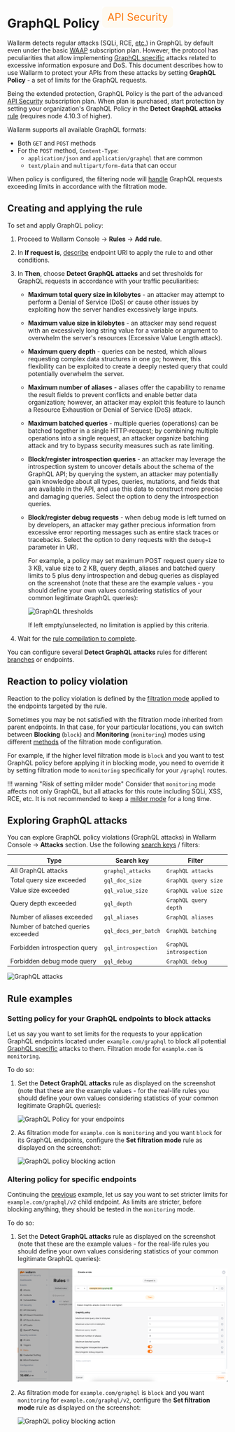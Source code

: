 # GraphQL Policy <a href="../subscription-plans/#subscription-plans"><img src="../../../images/api-security-tag.svg" style="border: none;"></a>

Wallarm detects regular attacks (SQLi, RCE, [etc.](../attacks-vulns-list.md)) in GraphQL by default even under the basic [WAAP](../about-wallarm/subscription-plans.md) subscription plan. However, the protocol has peculiarities that allow implementing [GraphQL specific](../attacks-vulns-list.md#graphql-attack) attacks related to excessive information exposure and DoS. This document describes how to use Wallarm to protect your APIs from these attacks by setting **GraphQL Policy** - a set of limits for the GraphQL requests.

Being the extended protection, GraphQL Policy is the part of the advanced [API Security](../about-wallarm/subscription-plans.md) subscription plan. When plan is purchased, start protection by setting your organization's GraphQL Policy in the **Detect GraphQL attacks** [rule](../user-guides/rules/rules.md) (requires node 4.10.3 of higher).

Wallarm supports all available GraphQL formats:

* Both `GET` and `POST` methods
* For the `POST` method, `Content-Type`:
    * `application/json` and `application/graphql` that are common
    * `text/plain` and `multipart/form-data` that can occur

When policy is configured, the filtering node will [handle](#reaction-to-policy-violation) GraphQL requests exceeding  limits in accordance with the filtration mode.

## Creating and applying the rule

To set and apply GraphQL policy:

1. Proceed to Wallarm Console → **Rules** → **Add rule**.
1. In **If request is**, [describe](../user-guides/rules/rules.md#rule-branches) endpoint URI to apply the rule to and other conditions.
1. In **Then**, choose **Detect GraphQL attacks** and set thresholds for GraphQL requests in accordance with your traffic peculiarities:

    * **Maximum total query size in kilobytes** - an attacker may attempt to perform a Denial of Service (DoS) or cause other issues by exploiting how the server handles excessively large inputs.
    * **Maximum value size in kilobytes** - an attacker may send request with an excessively long string value for a variable or argument to overwhelm the server's resources (Excessive Value Length attack).
    * **Maximum query depth** - queries can be nested, which allows requesting complex data structures in one go; however, this flexibility can be exploited to create a deeply nested query that could potentially overwhelm the server.
    * **Maximum number of aliases** - aliases offer the capability to rename the result fields to prevent conflicts and enable better data organization; however, an attacker may exploit this feature to launch a Resource Exhaustion or Denial of Service (DoS) attack.
    * **Maximum batched queries** - multiple queries (operations) can be batched together in a single HTTP-request; by combining multiple operations into a single request, an attacker organize batching attack and try to bypass security measures such as rate limiting.
    * **Block/register introspection queries** - an attacker may leverage the introspection system to uncover details about the schema of the GraphQL API; by querying the system, an attacker may potentially gain knowledge about all types, queries, mutations, and fields that are available in the API, and use this data to construct more precise and damaging queries. Select the option to deny the introspection queries.
    * **Block/register debug requests** - when debug mode is left turned on by developers, an attacker may gather precious information from excessive error reporting messages such as entire stack traces or tracebacks. Select the option to deny requests with the `debug=1` parameter in URI.

        For example, a policy may set maximum POST request query size to 3 KB, value size to 2 KB, query depth, aliases and batched query limits to 5 plus deny introspection and debug queries as displayed on the screenshot (note that these are the example values - you should define your own values considering statistics of your common legitimate GraphQL queries):
        
        ![GraphQL thresholds](../images/user-guides/rules/graphql-rule.png)

        If left empty/unselected, no limitation is applied by this criteria.

1. Wait for the [rule compilation to complete](../user-guides/rules/rules.md#ruleset-lifecycle).

You can configure several **Detect GraphQL attacks** rules for different [branches](../user-guides/rules/rules.md#rule-branches) or endpoints.

## Reaction to policy violation

Reaction to the policy violation is defined by the [filtration mode](../admin-en/configure-wallarm-mode.md) applied to the endpoints targeted by the rule.

Sometimes you may be not satisfied with the filtration mode inherited from parent endpoints. In that case, for your particular locations, you can switch between **Blocking** (`block`) and **Monitoring** (`monitoring`) modes using different [methods](../admin-en/configure-wallarm-mode.md#methods-of-the-filtration-mode-configuration) of the filtration mode configuration.

For example, if the higher level filtration mode is `block` and you want to test GraphQL policy before applying it in blocking mode, you need to override it by setting filtration mode to `monitoring` specifically for your `/graphql` routes.

!!! warning "Risk of setting milder mode"
    Consider that `monitoring` mode affects not only GraphQL, but all attacks for this route including SQLi, XSS, RCE, etc. It is not recommended to keep a [milder mode](../admin-en/configure-wallarm-mode.md#available-filtration-modes) for a long time.


## Exploring GraphQL attacks

You can explore GraphQL policy violations (GraphQL attacks) in Wallarm Console → **Attacks** section. Use the following [search keys](../user-guides/search-and-filters/use-search.md#search-by-attack-type) / filters:

| Type | Search key | Filter |
| ------- | ----------------- | --------------------- |
| All GraphQL attacks | `graphql_attacks` | `GraphQL attacks` |
| Total query size exceeded | `gql_doc_size` | `GraphQL query size` |
| Value size exceeded | `gql_value_size` | `GraphQL value size` |
| Query depth exceeded | `gql_depth` | `GraphQL query depth` |
| Number of aliases exceeded | `gql_aliases`| `GraphQL aliases` |
| Number of batched queries exceeded | `gql_docs_per_batch` | `GraphQL batching` |
| Forbidden introspection query | `gql_introspection` | `GraphQL introspection` |
| Forbidden debug mode query | `gql_debug` | `GraphQL debug` |


![GraphQL attacks](../images/user-guides/rules/graphql-attacks.png)

## Rule examples

### Setting policy for your GraphQL endpoints to block attacks

Let us say you want to set limits for the requests to your application GraphQL endpoints located under `example.com/graphql` to block all potential [GraphQL specific](../attacks-vulns-list.md#graphql-attack) attacks to them. Filtration mode for `example.com` is `monitoring`.

To do so:

1. Set the **Detect GraphQL attacks** rule as displayed on the screenshot (note that these are the example values - for the real-life rules you should define your own values considering statistics of your common legitimate GraphQL queries):

    ![GraphQL Policy for your endpoints](../images/user-guides/rules/graphql-rule-1.png)

1. As filtration mode for `example.com` is `monitoring` and you want `block` for its GraphQL endpoints, configure the **Set filtration mode** rule as displayed on the screenshot:

    ![GraphQL policy blocking action](../images/user-guides/rules/graphql-rule-1-action.png)

### Altering policy for specific endpoints

Continuing the [previous](#setting-policy-for-your-graphql-endpoints-to-block-attacks) example, let us say you want to set stricter limits for `example.com/graphql/v2` child endpoint. As limits are stricter, before blocking anything, they should be tested in the `monitoring` mode.

To do so:

1. Set the **Detect GraphQL attacks** rule as displayed on the screenshot (note that these are the example values - for the real-life rules you should define your own values considering statistics of your common legitimate GraphQL queries):

    ![GraphQL stricter policy for child endpoint](/../images/user-guides/rules/graphql-rule-2.png)

1. As filtration mode for `example.com/graphql` is `block` and you want `monitoring` for `example.com/graphql/v2`, configure the **Set filtration mode** rule as displayed on the screenshot:

    ![GraphQL policy blocking action](../images/user-guides/rules/graphql-rule-2-action.png)

